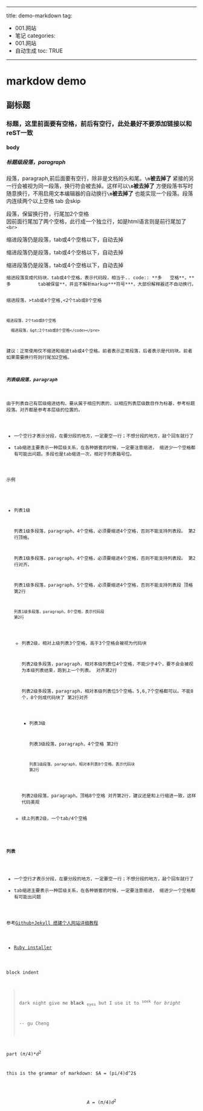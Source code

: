  ---
title: demo-markdown 
tag: 
- 001.网站 
- 笔记
categories:
- 001.网站 
- 自动生成
toc: TRUE
--- 
<h1 id="markdow-demo">markdow demo</h1>
<h2 id="副标题">副标题</h2>
<h3 id="标题这里前面要有空格前后有空行此处最好不要添加链接以和rest一致">标题，这里前面要有空格，前后有空行，此处最好不要添加链接以和reST一致</h3>
<h4 id="body">body</h4>
<h5 id="标题级段落paragraph">标题级段落，paragraph</h5>
<p>段落，paragraph,前后面要有空行，除非是文档的头和尾。<strong><code>\n</code>被去掉了</strong> 紧接的另一行会被视为同一段落，换行符会被去掉。这样可以<strong><code>\n</code>被去掉了</strong> 方便段落书写时随意换行，不用启用文本编辑器的自动换行<strong><code>\n</code>被去掉了</strong> 也能实现一个段落。段落内连续两个以上空格 tab 会skip</p>
<p>段落，保留换行符，行尾加2个空格<br />
因前面行尾加了两个空格，此行成一个独立行，如是html语言则是前行尾加了<code>&lt;br&gt;</code></p>
<p>缩进段落仍是段落，tab或4个空格以下，自动去掉</p>
<p>缩进段落仍是段落，tab或4个空格以下，自动去掉</p>
<p>缩进段落仍是段落，tab或4个空格以下，自动去掉</p>
<pre><code>缩进段落变成代码块，tab或4个空格，表示代码段，相当于.. code:: **多   空格**，**多          tab被保留**，并且不解析markup***符号***，大部份解释器还不自动换行。

 缩进段落，&gt;tab或4个空格,&lt;2个tab或8个空格

    缩进段落，2个tab或8个空格

      缩进段落，&gt;2个tab或8个空格</code></pre>
<p>建议：正常使用仅不缩进和缩进tab或4个空格。前者表示正常段落，后者表示是代码块。前者如果需要换行符则行尾加2空格。</p>
<h5 id="列表级段落paragraph">列表级段落，paragraph</h5>
<p>由于列表自己有层级缩进结构，要从属于相应列表的，以相应列表层级数目作为标基，参考标题段落。对齐都是参考本层级的位置的。</p>
<ul>
<li>一个空行才表示分段，在要分段的地方，一定要空一行；不想分段的地方，敲个回车就行了</li>
<li>tab缩进主要表示一种层级关系，在各种嵌套的时候，一定要注意缩进， 缩进少一个空格都有可能出问题。多段也是tab缩进一次，相对于列表箱号位。</li>
</ul>
<p>示例</p>
<ul>
<li><p>列表1级</p>
<p>列表1级多段落，paragraph，4个空格，必须要缩进4个空格，否则不能支持列表段。 第2行顶格。</p>
<p>列表1级多段落，paragraph，4个空格，必须要缩进4个空格，否则不能支持列表段。 第2行对齐。</p>
<p>列表1级多段落，paragraph，5个空格，必须要缩进4个空格，否则不能支持列表段 顶格第2行</p>
<pre><code>列表1级多段落，paragraph，8个空格，表示代码段
第2行</code></pre>
<ul>
<li><p>列表2级，相对上级列表3个空格，高于3个空格会被视为代码块</p>
<p>列表2级多段落，paragraph，相对本级列表位4个空格，不能少于4个，要不会会被视为本级列表结束，跑到上一个列表。 对齐第2行</p>
<p>列表2级多段落，paragraph，相对本级列表位5个空格。5,6,7个空格都可以。不能8个，8个则成代码块了 第2行对齐</p>
<ul>
<li><p>列表3级</p>
<p>列表3级段落，paragraph，4个空格 第2行</p>
<pre><code>列表1级段落，paragraph，相对本列表8个空格，表示代码块
第2行</code></pre></li>
</ul>
<p>列表2级段落，paragraph，顶格8个空格 对齐第2行，建议还是和上行缩进一致，这样代码美观</p></li>
<li>续上列表2级，一个tab/4个空格</li>
</ul></li>
</ul>
<h4 id="列表">列表</h4>
<ul>
<li>一个空行才表示分段，在要分段的地方，一定要空一行；不想分段的地方，敲个回车就行了</li>
<li>tab缩进主要表示一种层级关系，在各种嵌套的时候，一定要注意缩进， 缩进少一个空格都有可能出问题</li>
</ul>
<p>参考<a href="https://www.jianshu.com/p/9f71e260925d">Github+Jekyll 搭建个人网站详细教程</a></p>
<ul>
<li><a href="https://links.jianshu.com/go?to=https%3A%2F%2Frubyinstaller.org%2F">Ruby installer</a></li>
</ul>
<p>block indent</p>
<blockquote>
<p>dark night give me <strong>black</strong> <sub>eyes</sub> but I use it to <sup>seek</sup> for <em>bright</em></p>
<p>-- gu Cheng</p>
</blockquote>
<p>part <span class="math inline">(<em>π</em>/4)*<em>d</em><sup>2</sup></span></p>
<p>this is the grammar of markdown: $A = (pi/4)d^2$</p>
<p><br /><span class="math display"><em>A</em> = (<em>π</em>/4)<em>d</em><sup>2</sup></span><br /></p>
